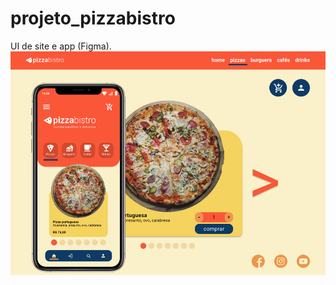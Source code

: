 # projeto_pizzabistro
UI de site e app (Figma).
![](https://github.com/Pedrocfms/projeto_pizzabistro/blob/master/pizzabistrositeapp.jpg)
